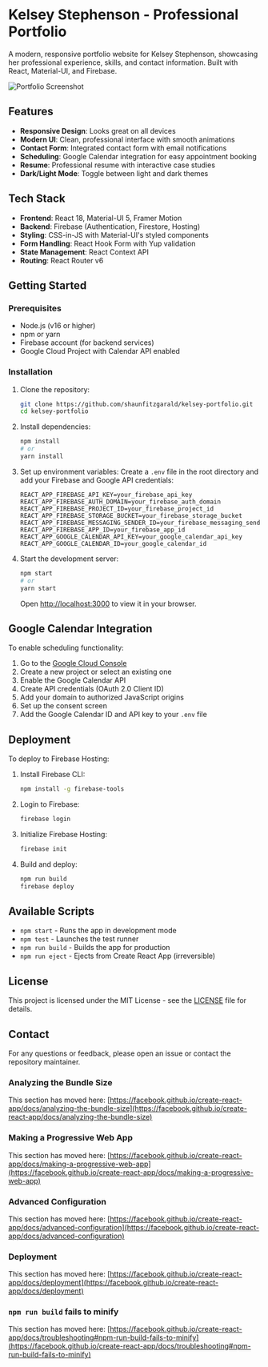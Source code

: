 # Kelsey Stephenson - Professional Portfolio

A modern, responsive portfolio website for Kelsey Stephenson, showcasing her professional experience, skills, and contact information. Built with React, Material-UI, and Firebase.

![Portfolio Screenshot](./public/images/portfolio-screenshot.png)

## Features

- **Responsive Design**: Looks great on all devices
- **Modern UI**: Clean, professional interface with smooth animations
- **Contact Form**: Integrated contact form with email notifications
- **Scheduling**: Google Calendar integration for easy appointment booking
- **Resume**: Professional resume with interactive case studies
- **Dark/Light Mode**: Toggle between light and dark themes

## Tech Stack

- **Frontend**: React 18, Material-UI 5, Framer Motion
- **Backend**: Firebase (Authentication, Firestore, Hosting)
- **Styling**: CSS-in-JS with Material-UI's styled components
- **Form Handling**: React Hook Form with Yup validation
- **State Management**: React Context API
- **Routing**: React Router v6

## Getting Started

### Prerequisites

- Node.js (v16 or higher)
- npm or yarn
- Firebase account (for backend services)
- Google Cloud Project with Calendar API enabled

### Installation

1. Clone the repository:
   ```bash
   git clone https://github.com/shaunfitzgarald/kelsey-portfolio.git
   cd kelsey-portfolio
   ```

2. Install dependencies:
   ```bash
   npm install
   # or
   yarn install
   ```

3. Set up environment variables:
   Create a `.env` file in the root directory and add your Firebase and Google API credentials:
   ```
   REACT_APP_FIREBASE_API_KEY=your_firebase_api_key
   REACT_APP_FIREBASE_AUTH_DOMAIN=your_firebase_auth_domain
   REACT_APP_FIREBASE_PROJECT_ID=your_firebase_project_id
   REACT_APP_FIREBASE_STORAGE_BUCKET=your_firebase_storage_bucket
   REACT_APP_FIREBASE_MESSAGING_SENDER_ID=your_firebase_messaging_sender_id
   REACT_APP_FIREBASE_APP_ID=your_firebase_app_id
   REACT_APP_GOOGLE_CALENDAR_API_KEY=your_google_calendar_api_key
   REACT_APP_GOOGLE_CALENDAR_ID=your_google_calendar_id
   ```

4. Start the development server:
   ```bash
   npm start
   # or
   yarn start
   ```
   Open [http://localhost:3000](http://localhost:3000) to view it in your browser.

## Google Calendar Integration

To enable scheduling functionality:

1. Go to the [Google Cloud Console](https://console.cloud.google.com/)
2. Create a new project or select an existing one
3. Enable the Google Calendar API
4. Create API credentials (OAuth 2.0 Client ID)
5. Add your domain to authorized JavaScript origins
6. Set up the consent screen
7. Add the Google Calendar ID and API key to your `.env` file

## Deployment

To deploy to Firebase Hosting:

1. Install Firebase CLI:
   ```bash
   npm install -g firebase-tools
   ```

2. Login to Firebase:
   ```bash
   firebase login
   ```

3. Initialize Firebase Hosting:
   ```bash
   firebase init
   ```

4. Build and deploy:
   ```bash
   npm run build
   firebase deploy
   ```

## Available Scripts

- `npm start` - Runs the app in development mode
- `npm test` - Launches the test runner
- `npm run build` - Builds the app for production
- `npm run eject` - Ejects from Create React App (irreversible)

## License

This project is licensed under the MIT License - see the [LICENSE](LICENSE) file for details.

## Contact

For any questions or feedback, please open an issue or contact the repository maintainer.

### Analyzing the Bundle Size

This section has moved here: [https://facebook.github.io/create-react-app/docs/analyzing-the-bundle-size](https://facebook.github.io/create-react-app/docs/analyzing-the-bundle-size)

### Making a Progressive Web App

This section has moved here: [https://facebook.github.io/create-react-app/docs/making-a-progressive-web-app](https://facebook.github.io/create-react-app/docs/making-a-progressive-web-app)

### Advanced Configuration

This section has moved here: [https://facebook.github.io/create-react-app/docs/advanced-configuration](https://facebook.github.io/create-react-app/docs/advanced-configuration)

### Deployment

This section has moved here: [https://facebook.github.io/create-react-app/docs/deployment](https://facebook.github.io/create-react-app/docs/deployment)

### `npm run build` fails to minify

This section has moved here: [https://facebook.github.io/create-react-app/docs/troubleshooting#npm-run-build-fails-to-minify](https://facebook.github.io/create-react-app/docs/troubleshooting#npm-run-build-fails-to-minify)

